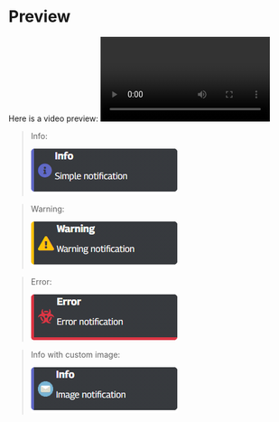 # Preview

Here is a video preview:
<video controls>
    <source src="video/preview.mp4" type="video/mp4">
</video>

> Info:
> 
> ![Info](images/notification_info.png)

> Warning:
> 
> ![Warning](images/notification_warn.png)

> Error:
> 
> ![Error](images/notification_error.png)

> Info with custom image:
> 
> ![Info](images/notification_image.png)